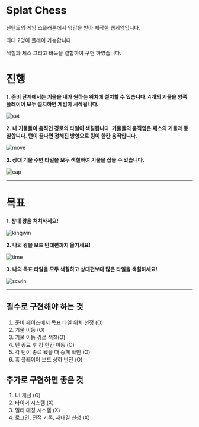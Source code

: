 # Splat Chess
닌텐도의 게임 스플래툰에서 영감을 받아 제작한 웹게임입니다.

최대 2명이 플레이 가능합니다.

색칠과 체스 그리고 바둑을 결합하여 구현 하였습니다.

# 진행
<b>1. 준비 단계에서는 기물을 내가 원하는 위치에 설치할 수 있습니다. 4개의 기물을 양쪽 플레이어 모두 설치하면 게임이 시작됩니다.</b>

![set](https://github.com/user-attachments/assets/a4074b5e-2e24-463b-82cc-7e97bbcfec30)

<b>2. 내 기물들이 움직인 경로의 타일이 색칠됩니다. 기물들의 움직임은 체스의 기물과 동일합니다. 턴이 끝나면 정해진 방향으로 킹이 한칸 움직입니다.</b>

![move](https://github.com/user-attachments/assets/5f08ef3a-65fe-484e-988d-1b05372666ad)

<b>3. 상대 기물 주변 타일을 모두 색칠하여 기물을 잡을 수 있습니다.</b>

![cap](https://github.com/user-attachments/assets/f6ff4d90-81d0-4a04-8801-95897915436c)

---
# 목표
<b>1. 상대 왕을 처치하세요!</b>

![kingwin](https://github.com/user-attachments/assets/511040fa-a06f-4b00-ac0a-3c2aeeb83302)

<b>2. 나의 왕을 보드 반대편까지 옮기세요!</b>

![time](https://github.com/user-attachments/assets/a40857d8-7ca0-4407-a89c-529eaa8b4697)

<b>3. 나의 목표 타일을 모두 색칠하고 상대편보다 많은 타일을 색칠하세요!</b>

![scwin](https://github.com/user-attachments/assets/f3c44f69-ea67-4d4e-9bc4-48aa1b4cfac2)

---

## 필수로 구현해야 하는 것
1. 준비 페이즈에서 목표 타일 위치 선정 (O)
2. 기물 이동 (O)
3. 기물 이동 경로 색칠(O)
4. 턴 종료 후 킹 한칸 이동 (O)
5. 각 턴이 종료 됐을 때 승패 확인 (O)
6. 흑 플레이어 보드 상하 반전 (O)


## 추가로 구현하면 좋은 것
1. UI 개선 (O)
2. 타이머 시스템 (X)
3. 멀티 매칭 시스템 (X)
4. 로그인, 전적 기록, 재대결 신청 (X)
